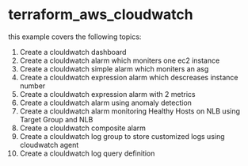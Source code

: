 # terraform_aws_cloudwatch
  this example covers the following topics:
  1. Create a clouldwatch dashboard
  2. Create a clouldwatch alarm which moniters one ec2 instance
  3. Create a clouldwatch simple alarm which moniters an asg
  4. Create a clouldwatch expression alarm which descreases instance number
  5. Create a clouldwatch expression alarm with 2 metrics
  6. Create a clouldwatch alarm using anomaly detection
  7. Create a clouldwatch alarm monitoring Healthy Hosts on NLB using Target Group and NLB
  8. Create a clouldwatch composite alarm
  9.  Create a clouldwatch log group to store customized logs using cloudwatch agent
  10. Create a clouldwatch log query definition
